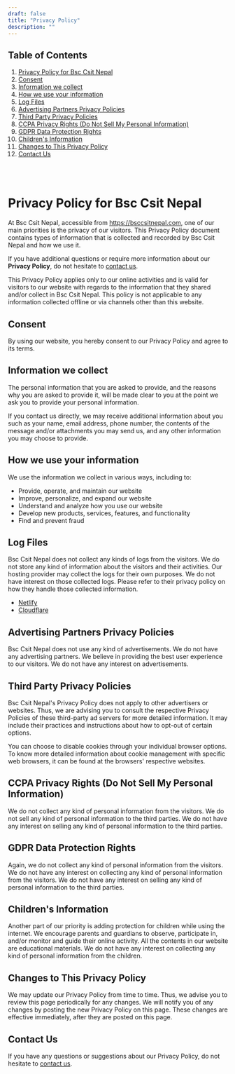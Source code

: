 ```yaml
---
draft: false
title: "Privacy Policy"
description: ""
---
```


## Table of Contents

1. [Privacy Policy for Bsc Csit Nepal](#privacy-policy-for-bsc-csit-nepal)
2. [Consent](#consent)
3. [Information we collect](#information-we-collect)
4. [How we use your information](#how-we-use-your-information)
5. [Log Files](#log-files)
6. [Advertising Partners Privacy Policies](#advertising-partners-privacy-policies)
7. [Third Party Privacy Policies](#third-party-privacy-policies)
8. [CCPA Privacy Rights (Do Not Sell My Personal Information)](#ccpa-privacy-rights-do-not-sell-my-personal-information)
9. [GDPR Data Protection Rights](#gdpr-data-protection-rights)
10. [Children's Information](#childrens-information)
11. [Changes to This Privacy Policy](#changes-to-this-privacy-policy)
12. [Contact Us](#contact-us)

<br><br>

# Privacy Policy for Bsc Csit Nepal

At Bsc Csit Nepal, accessible from https://bsccsitnepal.com, one of our main priorities is the privacy of our visitors. This Privacy Policy document contains types of information that is collected and recorded by Bsc Csit Nepal and how we use it.

If you have additional questions or require more information about our **Privacy Policy**, do not hesitate to [contact us](https://bsccsitnepal.com/contact).

This Privacy Policy applies only to our online activities and is valid for visitors to our website with regards to the information that they shared and/or collect in Bsc Csit Nepal. This policy is not applicable to any information collected offline or via channels other than this website.

## Consent

By using our website, you hereby consent to our Privacy Policy and agree to its terms.

## Information we collect

The personal information that you are asked to provide, and the reasons why you are asked to provide it, will be made clear to you at the point we ask you to provide your personal information.

If you contact us directly, we may receive additional information about you such as your name, email address, phone number, the contents of the message and/or attachments you may send us, and any other information you may choose to provide.

## How we use your information

We use the information we collect in various ways, including to:

- Provide, operate, and maintain our website
- Improve, personalize, and expand our website
- Understand and analyze how you use our website
- Develop new products, services, features, and functionality
- Find and prevent fraud

## Log Files

Bsc Csit Nepal does not collect any kinds of logs from the visitors. We do not store any kind of information about the visitors and their activities. Our hosting provider may collect the logs for their own purposes. We do not have interest on those collected logs. Please refer to their privacy policy on how they handle those collected information.

- [Netlify](https://www.netlify.com/privacy/)
- [Cloudflare](https://www.cloudflare.com/privacypolicy/)

## Advertising Partners Privacy Policies

Bsc Csit Nepal does not use any kind of advertisements. We do not have any advertising partners. We believe in providing the best user experience to our visitors. We do not have any interest on advertisements.

## Third Party Privacy Policies

Bsc Csit Nepal's Privacy Policy does not apply to other advertisers or websites. Thus, we are advising you to consult the respective Privacy Policies of these third-party ad servers for more detailed information. It may include their practices and instructions about how to opt-out of certain options.

You can choose to disable cookies through your individual browser options. To know more detailed information about cookie management with specific web browsers, it can be found at the browsers' respective websites.

## CCPA Privacy Rights (Do Not Sell My Personal Information)

We do not collect any kind of personal information from the visitors. We do not sell any kind of personal information to the third parties. We do not have any interest on selling any kind of personal information to the third parties.

## GDPR Data Protection Rights

Again, we do not collect any kind of personal information from the visitors. We do not have any interest on collecting any kind of personal information from the visitors. We do not have any interest on selling any kind of personal information to the third parties.

## Children's Information

Another part of our priority is adding protection for children while using the internet. We encourage parents and guardians to observe, participate in, and/or monitor and guide their online activity. All the contents in our website are educational materials. We do not have any interest on collecting any kind of personal information from the children.

## Changes to This Privacy Policy

We may update our Privacy Policy from time to time. Thus, we advise you to review this page periodically for any changes. We will notify you of any changes by posting the new Privacy Policy on this page. These changes are effective immediately, after they are posted on this page.

## Contact Us

If you have any questions or suggestions about our Privacy Policy, do not hesitate to [contact us](https://bsccsitnepal.com/contact).

